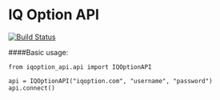 # IQ Option API
[![Build Status](https://travis-ci.org/n1nj4z33/iqapi.png)](https://travis-ci.org/n1nj4z33/iqapi)

####Basic usage:
```
from iqoption_api.api import IQOptionAPI

api = IQOptionAPI("iqoption.com", "username", "password")
api.connect()
```
